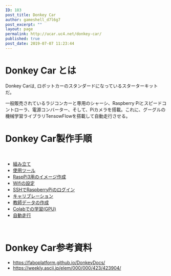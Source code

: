 ```yaml
---
ID: 183
post_title: Donkey Car
author: gameshell_d7l6g7
post_excerpt: ""
layout: page
permalink: http://ucar.uc4.net/donkey-car/
published: true
post_date: 2019-07-07 11:23:44
---
```

<h1>Donkey Car とは</h1>
Donkey Carは, ロボットカーのスタンダードになっているスターターキットだ。

一般販売されているラジコンカーと専用のシャーシ、Raspberry Piとスピードコントローラ、電源コンバーター、そして、Piカメラを搭載。これに、グーグルの機械学習ライブラリTensowFlowを搭載して自動走行させる。
<h1>Donkey Car製作手順</h1>
&nbsp;
<ul>
 	<li class="md-nav__item md-nav__item--active"><a class="md-nav__link md-nav__link--active" title="組み立て" href="https://faboplatform.github.io/DonkeyDocs/0.DonkeyCar%E3%81%AE%E6%A7%8B%E7%AF%89/00.build/">組み立て </a></li>
 	<li class="md-nav__item"><a class="md-nav__link" title="使用ツール" href="https://faboplatform.github.io/DonkeyDocs/0.DonkeyCar%E3%81%AE%E6%A7%8B%E7%AF%89/01.Tools/"> 使用ツール </a></li>
 	<li class="md-nav__item"><a class="md-nav__link" title="RaspPi3用のイメージ作成" href="https://faboplatform.github.io/DonkeyDocs/0.DonkeyCar%E3%81%AE%E6%A7%8B%E7%AF%89/02.rasppi_allsetting/"> RaspPi3用のイメージ作成 </a></li>
 	<li class="md-nav__item"><a class="md-nav__link" title="Wifiの設定" href="https://faboplatform.github.io/DonkeyDocs/0.DonkeyCar%E3%81%AE%E6%A7%8B%E7%AF%89/03.network/"> Wifiの設定 </a></li>
 	<li class="md-nav__item"><a class="md-nav__link" title="SSHでRaspberryPiのログイン" href="https://faboplatform.github.io/DonkeyDocs/0.DonkeyCar%E3%81%AE%E6%A7%8B%E7%AF%89/04.ssh/"> SSHでRaspberryPiのログイン </a></li>
 	<li class="md-nav__item"><a class="md-nav__link" title="キャリブレーション" href="https://faboplatform.github.io/DonkeyDocs/0.DonkeyCar%E3%81%AE%E6%A7%8B%E7%AF%89/05.calbration/"> キャリブレーション </a></li>
 	<li class="md-nav__item"><a class="md-nav__link" title="教師データの作成" href="https://faboplatform.github.io/DonkeyDocs/0.DonkeyCar%E3%81%AE%E6%A7%8B%E7%AF%89/06.parent/"> 教師データの作成 </a></li>
 	<li class="md-nav__item"><a class="md-nav__link" title="Colabでの学習(GPU)" href="https://faboplatform.github.io/DonkeyDocs/0.DonkeyCar%E3%81%AE%E6%A7%8B%E7%AF%89/07.train_colab/"> Colabでの学習(GPU) </a></li>
 	<li class="md-nav__item"><a class="md-nav__link" title="自動走行" href="https://faboplatform.github.io/DonkeyDocs/0.DonkeyCar%E3%81%AE%E6%A7%8B%E7%AF%89/08.autopilot/"> 自動走行 </a></li>
</ul>
&nbsp;
<h1>Donkey Car参考資料</h1>
<ul>
 	<li><a href="https://faboplatform.github.io/DonkeyDocs/">https://faboplatform.github.io/DonkeyDocs/</a></li>
 	<li><a href="https://weekly.ascii.jp/elem/000/000/423/423904/">https://weekly.ascii.jp/elem/000/000/423/423904/</a></li>
</ul>
&nbsp;